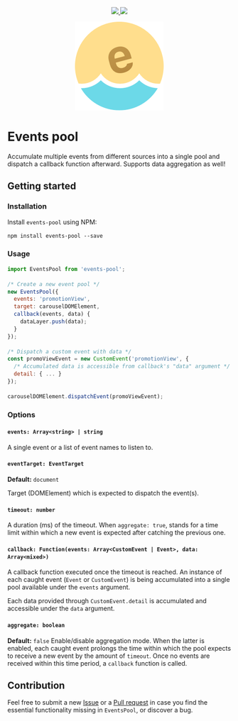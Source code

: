 <p align="center">
  <a href="https://www.npmjs.com/package/events-pool" title="NPM version">
    <img src="https://img.shields.io/npm/v/events-pool.svg?style=flat-square" />
  </a>
  <a href="https://www.npmjs.com/package/events-pool" title="Dependency status">
    <img src="https://david-dm.org/kettanaito/events-pool.svg?style=flat-square" />
  </a>
</p>

<p align="center">
  <a href="https://github.com/kettanaito/events-pool">
    <img src="./icon.png" />
  </a>
</p>

# Events pool
Accumulate multiple events from different sources into a single pool and dispatch a callback function afterward. Supports data aggregation as well!

## Getting started
### Installation
Install `events-pool` using NPM:
```
npm install events-pool --save
```

### Usage
```js
import EventsPool from 'events-pool';

/* Create a new event pool */
new EventsPool({
  events: 'promotionView',
  target: carouselDOMElement,
  callback(events, data) {
    dataLayer.push(data);
  }
});

/* Dispatch a custom event with data */
const promoViewEvent = new CustomEvent('promotionView', {
  /* Accumulated data is accessible from callback's "data" argument */
  detail: { ... }
});

carouselDOMElement.dispatchEvent(promoViewEvent);
```

### Options
#### `events: Array<string> | string`
A single event or a list of event names to listen to.

#### `eventTarget: EventTarget`
**Default:** `document`

Target (DOMElement) which is expected to dispatch the event(s).

#### `timeout: number`
A duration (ms) of the timeout. When `aggregate: true`, stands for a time limit within which a new event is expected after catching the previous one.

#### `callback: Function(events: Array<CustomEvent | Event>, data: Array<mixed>)`
A callback function executed once the timeout is reached. An instance of each caught event (`Event` or `CustomEvent`) is being accumulated into a single pool available under the `events` argument.

Each data provided through `CustomEvent.detail` is accumulated and accessible under the `data` argument.

#### `aggregate: boolean`
**Default:** `false`
Enable/disable aggregation mode. When the latter is enabled, each caught event prolongs the time within which the pool expects to receive a new event by the amount of `timeout`. Once no events are received within this time period, a `callback` function is called.

## Contribution
Feel free to submit a new [Issue](https://github.com/kettanaito/events-pool/issues) or a [Pull request](https://github.com/kettanaito/events-pool/pulls) in case you find the essential functionality missing in `EventsPool`, or discover a bug.
